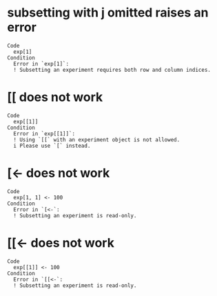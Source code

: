# subsetting with j omitted raises an error

    Code
      exp[1]
    Condition
      Error in `exp[1]`:
      ! Subsetting an experiment requires both row and column indices.

# [[ does not work

    Code
      exp[[1]]
    Condition
      Error in `exp[[1]]`:
      ! Using `[[` with an experiment object is not allowed.
      i Please use `[` instead.

# [<- does not work

    Code
      exp[1, 1] <- 100
    Condition
      Error in `[<-`:
      ! Subsetting an experiment is read-only.

# [[<- does not work

    Code
      exp[[1]] <- 100
    Condition
      Error in `[[<-`:
      ! Subsetting an experiment is read-only.

